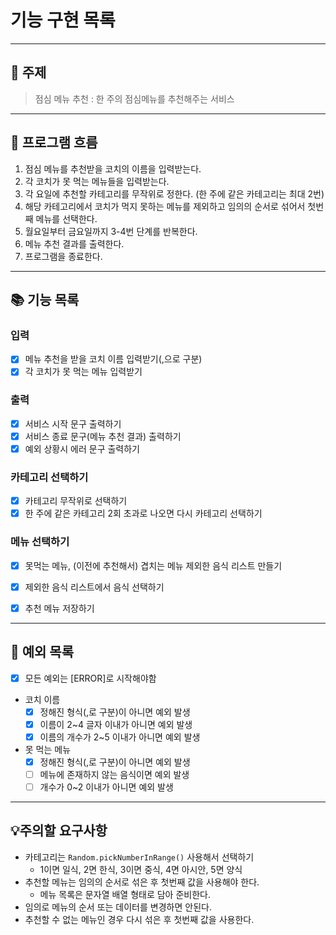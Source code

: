 # 기능 구현 목록

---
## 📌 주제
> 점심 메뉴 추천 : 한 주의 점심메뉴를 추천해주는 서비스

---
## 📍 프로그램 흐름
1. 점심 메뉴를 추천받을 코치의 이름을 입력받는다.
2. 각 코치가 못 먹는 메뉴들을 입력받는다. 
3. 각 요일에 추천할 카테고리를 무작위로 정한다. (한 주에 같은 카테고리는 최대 2번)
4. 해당 카테고리에서 코치가 먹지 못하는 메뉴를 제외하고 임의의 순서로 섞어서 첫번째 메뉴를 선택한다.
5. 월요일부터 금요일까지 3-4번 단계를 반복한다.
6. 메뉴 추천 결과를 출력한다. 
7. 프로그램을 종료한다.

---
## 📚 기능 목록

### 입력 
- [x] 메뉴 추천을 받을 코치 이름 입력받기(,으로 구분)
- [x] 각 코치가 못 먹는 메뉴 입력받기

### 출력 
- [x] 서비스 시작 문구 출력하기 
- [x] 서비스 종료 문구(메뉴 추천 결과) 출력하기 
- [x] 예외 상황시 에러 문구 출력하기

### 카테고리 선택하기
- [x] 카테고리 무작위로 선택하기 
- [x] 한 주에 같은 카테고리 2회 초과로 나오면 다시 카테고리 선택하기

### 메뉴 선택하기 
- [x] 못먹는 메뉴, (이전에 추천해서) 겹치는 메뉴 제외한 음식 리스트 만들기 
- [x] 제외한 음식 리스트에서 음식 선택하기 
- [x] 추천 메뉴 저장하기


---
## 📒 예외 목록
- [x] 모든 예외는 [ERROR]로 시작해야함

- 코치 이름 
  - [x] 정해진 형식(,로 구분)이 아니면 예외 발생 
  - [x] 이름이 2~4 글자 이내가 아니면 예외 발생 
  - [x] 이름의 개수가 2~5 이내가 아니면 예외 발생 

- 못 먹는 메뉴 
  - [x] 정해진 형식(,로 구분)이 아니면 예외 발생
  - [ ] 메뉴에 존재하지 않는 음식이면 예외 발생 
  - [ ] 개수가 0~2 이내가 아니면 예외 발생

---
## 💡주의할 요구사항
- 카테고리는 `Random.pickNumberInRange()` 사용해서 선택하기 
  - 1이면 일식, 2면 한식, 3이면 중식, 4면 아시안, 5면 양식
- 추천할 메뉴는 임의의 순서로 섞은 후 첫번째 값을 사용해야 한다.
  - 메뉴 목록은 문자열 배열 형태로 담아 준비한다.
- 임의로 메뉴의 순서 또는 데이터를 변경하면 안된다. 
- 추천할 수 없는 메뉴인 경우 다시 섞은 후 첫번째 값을 사용한다.
